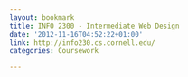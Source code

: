 ```yaml
---
layout: bookmark
title: INFO 2300 - Intermediate Web Design
date: '2012-11-16T04:52:22+01:00'
link: http://info230.cs.cornell.edu/
categories: Coursework

---
```

